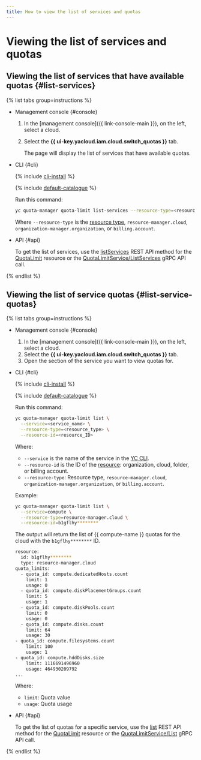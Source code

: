 ```yaml
---
title: How to view the list of services and quotas
---
```


# Viewing the list of services and quotas

## Viewing the list of services that have available quotas {#list-services}

{% list tabs group=instructions %}

- Management console {#console}

  1. In the [management console]({{ link-console-main }}), on the left, select a cloud.
  1. Select the **{{ ui-key.yacloud.iam.cloud.switch_quotas }}** tab.
     
     The page will display the list of services that have available quotas.

- CLI {#cli}

  {% include [cli-install](../../_includes/cli-install.md) %}

  {% include [default-catalogue](../../_includes/default-catalogue.md) %}

  Run this command:

    ```bash
    yc quota-manager quota-limit list-services --resource-type=<resource_type>
    ```

    Where `--resource-type` is the [resource type](../concepts/index.md#resources-types), `resource-manager.cloud`, `organization-manager.organization`, or `billing.account`.

- API {#api}

  To get the list of services, use the [listServices](../api-ref/QuotaLimit/listServices.md) REST API method for the [QuotaLimit](../api-ref/QuotaLimit/) resource or the [QuotaLimitService/ListServices](../api-ref/grpc/QuotaLimit/listServices.md) gRPC API call.

{% endlist %}

## Viewing the list of service quotas {#list-service-quotas}

{% list tabs group=instructions %}

- Management console {#console}

  1. In the [management console]({{ link-console-main }}), on the left, select a cloud.
  1. Select the **{{ ui-key.yacloud.iam.cloud.switch_quotas }}** tab.
  1. Open the section of the service you want to view quotas for.

- CLI {#cli}

  {% include [cli-install](../../_includes/cli-install.md) %}

  {% include [default-catalogue](../../_includes/default-catalogue.md) %}

  Run this command:

  ```bash
  yc quota-manager quota-limit list \
    --service=<service_name> \
    --resource-type=<resource_type> \
    --resource-id=<resource_ID>
  ```

  Where:
  * `--service` is the name of the service in the [YC CLI](../cli/cli-ref/).
  * `--resource-id` is the ID of the [resource](../../resource-manager/concepts/resources-hierarchy.md): organization, cloud, folder, or billing account.
  * `--resource-type`: Resource type, `resource-manager.cloud`, `organization-manager.organization`, or `billing.account`.


  Example:

  ```bash
  yc quota-manager quota-limit list \
    --service=compute \
    --resource-type=resource-manager.cloud \
    --resource-id=b1gflhy********
  ```

  The output will return the list of {{ compute-name }} quotas for the cloud with the `b1gflhy********` ID.

  ```bash
  resource:
    id: b1gflhy********
    type: resource-manager.cloud
  quota_limits:
    - quota_id: compute.dedicatedHosts.count
      limit: 1
      usage: 0
    - quota_id: compute.diskPlacementGroups.count
      limit: 5
      usage: 1
    - quota_id: compute.diskPools.count
      limit: 0
      usage: 0
    - quota_id: compute.disks.count
      limit: 64
      usage: 30
  - quota_id: compute.filesystems.count
      limit: 100
      usage: 1
  - quota_id: compute.hddDisks.size
      limit: 1116691496960
      usage: 464930209792
  ...
  ```

  Where:
  * `limit`: Quota value
  * `usage`: Quota usage

- API {#api}

  To get the list of quotas for a specific service, use the [list](../api-ref/QuotaLimit/list.md) REST API method for the [QuotaLimit](../api-ref/QuotaLimit/) resource or the [QuotaLimitService/List](../api-ref/grpc/QuotaLimit/list.md) gRPC API call.

{% endlist %}
